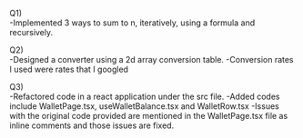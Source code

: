 Q1)  
-Implemented 3 ways to sum to n, iteratively, using a formula and recursively.

Q2)  
-Designed a converter using a 2d array conversion table.
-Conversion rates I used were rates that I googled

Q3)  
-Refactored code in a react application under the src file.
-Added codes include WalletPage.tsx, useWalletBalance.tsx and WalletRow.tsx
-Issues with the original code provided are mentioned in the WalletPage.tsx file as inline comments and those issues are fixed.
